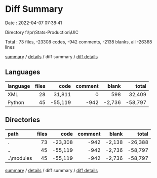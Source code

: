 # Diff Summary

Date : 2022-04-07 07:38:41

Directory f:\pr\Stats-Production\UIC

Total : 73 files,  -23308 codes, -942 comments, -2138 blanks, all -26388 lines

[summary](results.md) / [details](details.md) / diff summary / [diff details](diff-details.md)

## Languages
| language | files | code | comment | blank | total |
| :--- | ---: | ---: | ---: | ---: | ---: |
| XML | 28 | 31,811 | 0 | 598 | 32,409 |
| Python | 45 | -55,119 | -942 | -2,736 | -58,797 |

## Directories
| path | files | code | comment | blank | total |
| :--- | ---: | ---: | ---: | ---: | ---: |
| . | 73 | -23,308 | -942 | -2,138 | -26,388 |
| .. | 45 | -55,119 | -942 | -2,736 | -58,797 |
| ..\modules | 45 | -55,119 | -942 | -2,736 | -58,797 |

[summary](results.md) / [details](details.md) / diff summary / [diff details](diff-details.md)